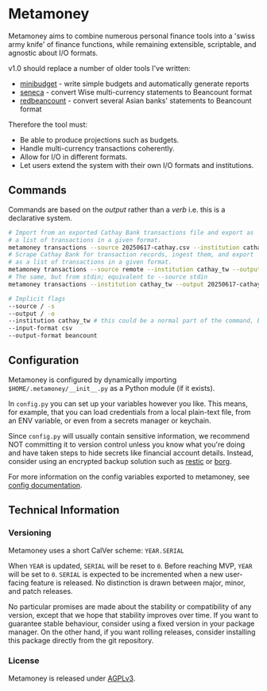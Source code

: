 # Metamoney

Metamoney aims to combine numerous personal finance tools into a 'swiss army
knife' of finance functions, while remaining extensible, scriptable, and
agnostic about I/O formats.

v1.0 should replace a number of older tools I've written:

- [minibudget](https://github.com/fdavies93/minibudget) - write simple budgets
  and automatically generate reports
- [seneca](https://github.com/fdavies93/seneca) - convert Wise multi-currency
  statements to Beancount format
- [redbeancount](https://github.com/fdavies93/seneca) - convert several Asian
  banks' statements to Beancount format

Therefore the tool must:

- Be able to produce projections such as budgets.
- Handle multi-currency transactions coherently.
- Allow for I/O in different formats.
- Let users extend the system with their own I/O formats and institutions.

## Commands

Commands are based on the _output_ rather than a _verb_ i.e. this is a
declarative system.

```sh
# Import from an exported Cathay Bank transactions file and export as
# a list of transactions in a given format.
metamoney transactions --source 20250617-cathay.csv --institution cathay_tw --output 20250617-cathay.beancount
# Scrape Cathay Bank for transaction records, ingest them, and export
# as a list of transactions in a given format.
metamoney transactions --source remote --institution cathay_tw --output 20250617-cathay.beancount
# The same, but from stdin; equivalent to --source stdin
metamoney transactions --institution cathay_tw --output 20250617-cathay.beancount

# Implicit flags
--source / -s
--output / -o
--institution cathay_tw # this could be a normal part of the command, but keeping it as a mandatory flag imho makes the interface easier to understand
--input-format csv
--output-format beancount
```

## Configuration

Metamoney is configured by dynamically importing `$HOME/.metamoney/__init__.py`
as a Python module (if it exists).

In `config.py` you can set up your variables however you like. This means, for
example, that you can load credentials from a local plain-text file, from an ENV
variable, or even from a secrets manager or keychain.

Since `config.py` will usually contain sensitive information, we recommend NOT
committing it to version control unless you know what you're doing and have
taken steps to hide secrets like financial account details. Instead, consider
using an encrypted backup solution such as [restic](https://restic.net/) or
[borg](https://www.borgbackup.org).

For more information on the config variables exported to metamoney, see
[config documentation](./docs/configuration.md).

## Technical Information

### Versioning

Metamoney uses a short CalVer scheme: `YEAR.SERIAL`

When `YEAR` is updated, `SERIAL` will be reset to `0`. Before reaching MVP,
`YEAR` will be set to `0`. `SERIAL` is expected to be incremented when a new
user-facing feature is released. No distinction is drawn between major, minor,
and patch releases.

No particular promises are made about the stability or compatibility of any
version, except that we hope that stability improves over time. If you want to
guarantee stable behaviour, consider using a fixed version in your package
manager. On the other hand, if you want rolling releases, consider installing
this package directly from the git repository.

### License

Metamoney is released under
[AGPLv3](https://www.gnu.org/licenses/agpl-3.0.en.html).
